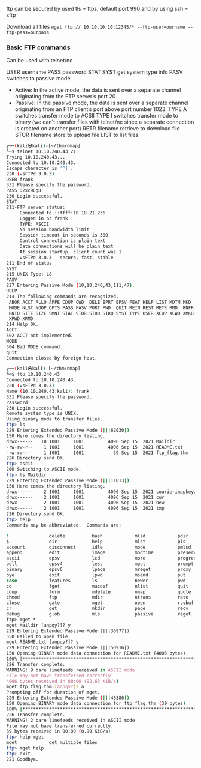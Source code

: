 ftp can be secured by used tls = ftps, default port 990
and by using ssh = sftp

Download all files
`wget ftp:// 10.10.10.10:12345/* --ftp-user=ourname --ftp-pass=ourpass`

### Basic FTP commands

Can be used with telnet/nc

USER username
PASS password
STAT
SYST   get system type info
PASV   switches to passive mode
- Active: In the active mode, the data is sent over a separate channel originating from the FTP server’s port 20.
- Passive: In the passive mode, the data is sent over a separate channel originating from an FTP client’s port above port number 1023.
TYPE A   switches transfer mode to ACSII
TYPE I   switches transfer mode to binary
(we can't transfer files with telnet/nc since a separate connection is created on another port)
RETR filename   retrieve to download file
STOR filename    store to upload file
LIST to list files


```sh
┌──(kali㉿kali)-[~/thm/nmap]
└─$ telnet 10.10.240.43 21
Trying 10.10.240.43...
Connected to 10.10.240.43.
Escape character is '^]'.
220 (vsFTPd 3.0.3)
USER frank
331 Please specify the password.
PASS D2xc9CgD
230 Login successful.
STAT
211-FTP server status:
     Connected to ::ffff:10.18.21.236
     Logged in as frank
     TYPE: ASCII
     No session bandwidth limit
     Session timeout in seconds is 300
     Control connection is plain text
     Data connections will be plain text
     At session startup, client count was 1
     vsFTPd 3.0.3 - secure, fast, stable
211 End of status
SYST
215 UNIX Type: L8
PASV
227 Entering Passive Mode (10,10,240,43,111,47).
HELP
214-The following commands are recognized.
 ABOR ACCT ALLO APPE CDUP CWD  DELE EPRT EPSV FEAT HELP LIST MDTM MKD
 MODE NLST NOOP OPTS PASS PASV PORT PWD  QUIT REIN REST RETR RMD  RNFR
 RNTO SITE SIZE SMNT STAT STOR STOU STRU SYST TYPE USER XCUP XCWD XMKD
 XPWD XRMD
214 Help OK.
ACCT
502 ACCT not implemented.
MODE
504 Bad MODE command.
quit
Connection closed by foreign host.
```

```sh
┌──(kali㉿kali)-[~/thm/nmap]
└─$ ftp 10.10.240.43                         
Connected to 10.10.240.43.
220 (vsFTPd 3.0.3)
Name (10.10.240.43:kali): frank
331 Please specify the password.
Password: 
230 Login successful.
Remote system type is UNIX.
Using binary mode to transfer files.
ftp> ls
229 Entering Extended Passive Mode (|||62030|)
150 Here comes the directory listing.
drwx------   10 1001     1001         4096 Sep 15  2021 Maildir
-rw-rw-r--    1 1001     1001         4006 Sep 15  2021 README.txt
-rw-rw-r--    1 1001     1001           39 Sep 15  2021 ftp_flag.thm
226 Directory send OK.
ftp> ascii
200 Switching to ASCII mode.
ftp> ls Maildir
229 Entering Extended Passive Mode (|||11013|)
150 Here comes the directory listing.
drwx------    2 1001     1001         4096 Sep 15  2021 courierimapkeywords
drwx------    2 1001     1001         4096 Sep 15  2021 cur
drwx------    2 1001     1001         4096 Sep 15  2021 new
drwx------    2 1001     1001         4096 Sep 15  2021 tmp
226 Directory send OK.
ftp> help
Commands may be abbreviated.  Commands are:

!               delete          hash            mlsd            pdir            remopts         struct
$               dir             help            mlst            pls             rename          sunique
account         disconnect      idle            mode            pmlsd           reset           system
append          edit            image           modtime         preserve        restart         tenex
ascii           epsv            lcd             more            progress        rhelp           throttle
bell            epsv4           less            mput            prompt          rmdir           trace
binary          epsv6           lpage           mreget          proxy           rstatus         type
bye             exit            lpwd            msend           put             runique         umask
case            features        ls              newer           pwd             send            unset
cd              fget            macdef          nlist           quit            sendport        usage
cdup            form            mdelete         nmap            quote           set             user
chmod           ftp             mdir            ntrans          rate            site            verbose
close           gate            mget            open            rcvbuf          size            xferbuf
cr              get             mkdir           page            recv            sndbuf          ?
debug           glob            mls             passive         reget           status
ftp> mget *
mget Maildir [anpqy?]? y
229 Entering Extended Passive Mode (|||36977|)
550 Failed to open file.
mget README.txt [anpqy?]? y
229 Entering Extended Passive Mode (|||50916|)
150 Opening BINARY mode data connection for README.txt (4006 bytes).
100% |*********************************************************************************|  4006        1.13 MiB/s    00:00 ETA
226 Transfer complete.
WARNING! 9 bare linefeeds received in ASCII mode.
File may not have transferred correctly.
4006 bytes received in 00:00 (92.63 KiB/s)
mget ftp_flag.thm [anpqy?]? a
Prompting off for duration of mget.
229 Entering Extended Passive Mode (|||45380|)
150 Opening BINARY mode data connection for ftp_flag.thm (39 bytes).
100% |*********************************************************************************|    39      239.53 KiB/s    00:00 ETA
226 Transfer complete.
WARNING! 2 bare linefeeds received in ASCII mode.
File may not have transferred correctly.
39 bytes received in 00:00 (0.99 KiB/s)
ftp> help mget
mget            get multiple files
ftp> mget help
ftp> exit
221 Goodbye.
```

